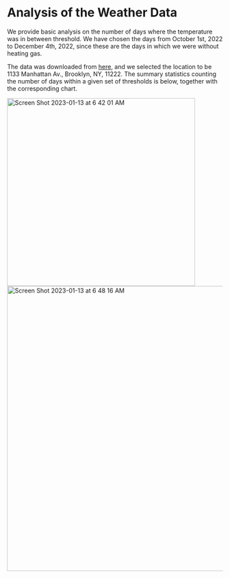 <h1>Analysis of the Weather Data</h1>

We provide basic analysis on the number of days where the temperature was in between threshold. We have chosen the days from October 1st, 2022 to December 4th, 2022, since these are the days in which we were without heating gas.

The data was downloaded from  [here](https://home.openweathermap.org/), and we selected the location to be 1133 Manhattan Av., Brooklyn, NY, 11222. The summary statistics counting the number of days within a given set of thresholds is below, together with the corresponding chart.


<img width="439" alt="Screen Shot 2023-01-13 at 6 42 01 AM" src="https://user-images.githubusercontent.com/103052224/212312916-f4554f3f-f1ca-4010-9f9f-2e61860b536d.png">

<img width="666" alt="Screen Shot 2023-01-13 at 6 48 16 AM" src="https://user-images.githubusercontent.com/103052224/212313620-760a006a-b1f2-4a20-88f3-78c825e2b42c.png">
